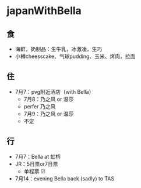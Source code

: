 # japanWithBella
## 食
  - 海鲜，奶制品：生牛乳，冰激凌，生巧
  - 小樽cheesscake、气球pudding、玉米、烤肉，拉面
## 住
  - 7月7：pvg附近酒店（with Bella）
	- 7月8：乃之风 or 温莎
    - perfer 乃之风
	- 7月9：乃之风 or 温莎
    - 不定
## 行
  - 7月7：Bella at 虹桥
  - JR：5日票or7日票
    - 单程票 ☑
  - 7月14：evening Bella back (sadly) to TAS 
